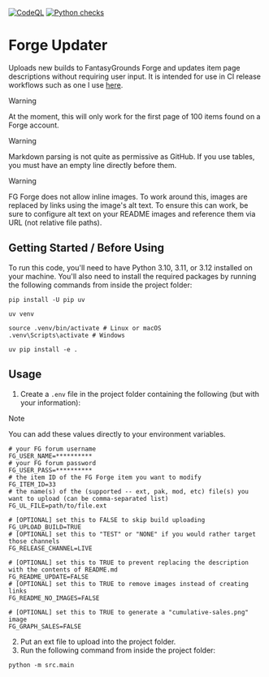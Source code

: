 [![CodeQL](https://github.com/bmos/FG-Forge-Updater/actions/workflows/github-code-scanning/codeql/badge.svg?branch=main)](https://github.com/bmos/FG-Forge-Updater/actions/workflows/github-code-scanning/codeql)
[![Python checks](https://github.com/bmos/FG-Forge-Updater/actions/workflows/python.yml/badge.svg?branch=main)](https://github.com/bmos/FG-Forge-Updater/actions/workflows/python.yml)

# Forge Updater

Uploads new builds to FantasyGrounds Forge and updates item page descriptions without requiring user input.
It is intended for use in CI release workflows such as one I
use [here](https://github.com/FG-Unofficial-Developers-Guild/FG-CoreRPG-Extraplanar-Containers/blob/main/.github/workflows/release.yml).

> [!WARNING]
> At the moment, this will only work for the first page of 100 items found on a Forge account.

> [!WARNING]
> Markdown parsing is not quite as permissive as GitHub. If you use tables, you must have an empty line directly before
> them.

> [!WARNING]
> FG Forge does not allow inline images. To work around this, images are replaced by links using the image's alt text.
> To ensure this can work, be sure to configure alt text on your README images and reference them via URL (not relative
> file paths).

## Getting Started / Before Using

To run this code, you'll need to have Python 3.10, 3.11, or 3.12 installed on your machine. You'll also need to
install the required packages by running the following commands from inside the project folder:

```shell
pip install -U pip uv
```

```shell
uv venv
```

```shell
source .venv/bin/activate # Linux or macOS
.venv\Scripts\activate # Windows
```

```shell
uv pip install -e .
```

## Usage

1. Create a `.env` file in the project folder containing the following (but with your information):

> [!NOTE]
> You can add these values directly to your environment variables.

```env
# your FG forum username
FG_USER_NAME=**********
# your FG forum password
FG_USER_PASS=**********
# the item ID of the FG Forge item you want to modify
FG_ITEM_ID=33
# the name(s) of the (supported -- ext, pak, mod, etc) file(s) you want to upload (can be comma-separated list)
FG_UL_FILE=path/to/file.ext

# [OPTIONAL] set this to FALSE to skip build uploading
FG_UPLOAD_BUILD=TRUE
# [OPTIONAL] set this to "TEST" or "NONE" if you would rather target those channels
FG_RELEASE_CHANNEL=LIVE

# [OPTIONAL] set this to TRUE to prevent replacing the description with the contents of README.md
FG_README_UPDATE=FALSE
# [OPTIONAL] set this to TRUE to remove images instead of creating links
FG_README_NO_IMAGES=FALSE

# [OPTIONAL] set this to TRUE to generate a "cumulative-sales.png" image
FG_GRAPH_SALES=FALSE
```

2. Put an ext file to upload into the project folder.
3. Run the following command from inside the project folder:

```shell
python -m src.main
```
